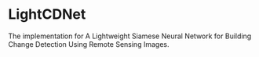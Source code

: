 # LightCDNet
The implementation for A Lightweight Siamese Neural Network for Building Change Detection Using Remote Sensing Images.
